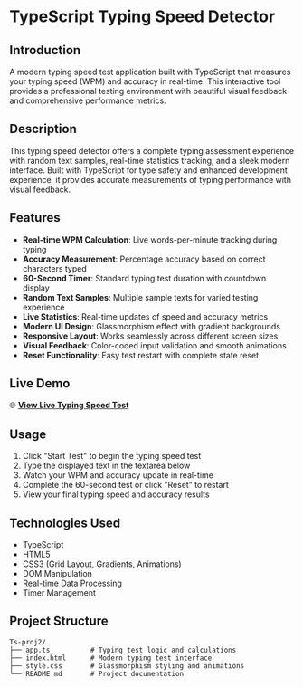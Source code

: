 # TypeScript Typing Speed Detector

## Introduction

A modern typing speed test application built with TypeScript that measures your typing speed (WPM) and accuracy in real-time. This interactive tool provides a professional testing environment with beautiful visual feedback and comprehensive performance metrics.

## Description

This typing speed detector offers a complete typing assessment experience with random text samples, real-time statistics tracking, and a sleek modern interface. Built with TypeScript for type safety and enhanced development experience, it provides accurate measurements of typing performance with visual feedback.

## Features

- **Real-time WPM Calculation**: Live words-per-minute tracking during typing
- **Accuracy Measurement**: Percentage accuracy based on correct characters typed
- **60-Second Timer**: Standard typing test duration with countdown display
- **Random Text Samples**: Multiple sample texts for varied testing experience
- **Live Statistics**: Real-time updates of speed and accuracy metrics
- **Modern UI Design**: Glassmorphism effect with gradient backgrounds
- **Responsive Layout**: Works seamlessly across different screen sizes
- **Visual Feedback**: Color-coded input validation and smooth animations
- **Reset Functionality**: Easy test restart with complete state reset

## Live Demo

🌐 **[View Live Typing Speed Test](https://srigayathriikumar.github.io/AngularTraining/DAY1/Ts-proj2/index.html)**

## Usage

1. Click "Start Test" to begin the typing speed test
2. Type the displayed text in the textarea below
3. Watch your WPM and accuracy update in real-time
4. Complete the 60-second test or click "Reset" to restart
5. View your final typing speed and accuracy results

## Technologies Used

- TypeScript
- HTML5
- CSS3 (Grid Layout, Gradients, Animations)
- DOM Manipulation
- Real-time Data Processing
- Timer Management

## Project Structure

```
Ts-proj2/
├── app.ts          # Typing test logic and calculations
├── index.html      # Modern typing test interface
├── style.css       # Glassmorphism styling and animations
└── README.md       # Project documentation
```